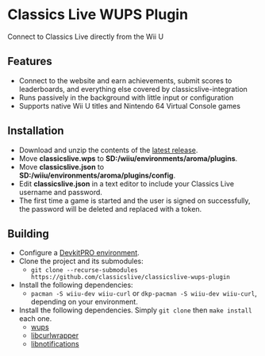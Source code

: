 # Classics Live WUPS Plugin
Connect to Classics Live directly from the Wii U

## Features
- Connect to the website and earn achievements, submit scores to leaderboards, and everything else covered by classicslive-integration
- Runs passively in the background with little input or configuration
- Supports native Wii U titles and Nintendo 64 Virtual Console games

## Installation
* Download and unzip the contents of the [latest release](https://github.com/classicslive/classicslive-wups-plugin/releases).
* Move **classicslive.wps** to **SD:/wiiu/environments/aroma/plugins**.
* Move **classicslive.json** to **SD:/wiiu/environments/aroma/plugins/config**.
* Edit **classicslive.json** in a text editor to include your Classics Live username and password.
* The first time a game is started and the user is signed on successfully, the password will be deleted and replaced with a token.

## Building
* Configure a [DevkitPRO environment](https://devkitpro.org/wiki/Getting_Started).
* Clone the project and its submodules:
  * ```git clone --recurse-submodules https://github.com/classicslive/classicslive-wups-plugin```
* Install the following dependencies:
  * ```pacman -S wiiu-dev wiiu-curl``` or ```dkp-pacman -S wiiu-dev wiiu-curl```, depending on your environment.
* Install the following dependencies. Simply ```git clone``` then ```make install``` each one.
  * [wups](https://github.com/wiiu-env/WiiUPluginSystem)
  * [libcurlwrapper](https://github.com/wiiu-env/libcurlwrapper)
  * [libnotifications](https://github.com/wiiu-env/libnotifications)
